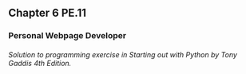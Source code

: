 ## Chapter 6 PE.11
### Personal Webpage Developer
###### Solution to programming exercise in *Starting out with Python* by Tony Gaddis 4th Edition.
